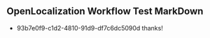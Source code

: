 ## OpenLocalization Workflow Test MarkDown
* 93b7e0f9-c1d2-4810-91d9-df7c6dc5090d thanks!

<!--HONumber=Jul16_HO2-->


